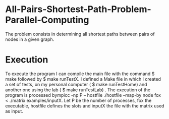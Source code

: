 # All-Pairs-Shortest-Path-Problem-Parallel-Computing
The problem consists in determining all shortest paths between pairs of nodes in a given graph. 

<h1> Execution </h1>

To execute the program I can compile the main file with the command $ make followed by $ make
runTestX. I defined a Make file in which I created a set of tests, on my personal computer ( $ make
runTestHome) and another one using the lab ( $ make runTestLab) . The execution of the program
is processed bympicc -np P – hostfile ./hostfile –map-by node fox < ./matrix examples/inputX. Let P
be the number of processes, fox the executable, hostfile defines the slots and inputX the file with
the matrix used as input.
